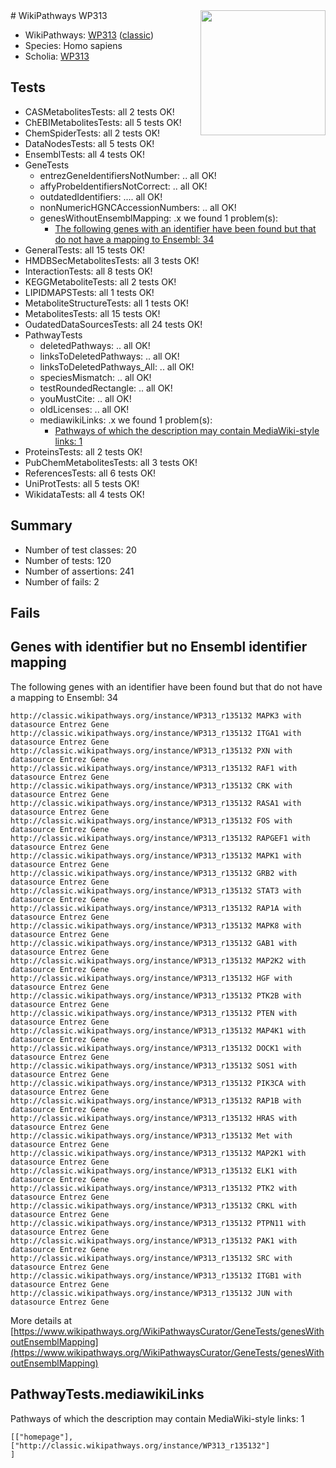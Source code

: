 <img style="float: right; width: 200px" src="https://upload.wikimedia.org/wikipedia/commons/thumb/8/83/Wplogo_with_text_500.png/640px-Wplogo_with_text_500.png" />
# WikiPathways WP313

* WikiPathways: [WP313](https://wikipathways.org/pathways/WP313) ([classic](https://classic.wikipathways.org/instance/WP313))
* Species: Homo sapiens
* Scholia: [WP313](https://scholia.toolforge.org/wikipathways/WP313)
## Tests
* CASMetabolitesTests: all 2 tests OK!
* ChEBIMetabolitesTests: all 5 tests OK!
* ChemSpiderTests: all 2 tests OK!
* DataNodesTests: all 5 tests OK!
* EnsemblTests: all 4 tests OK!
* GeneTests
    * entrezGeneIdentifiersNotNumber: .. all OK!
    * affyProbeIdentifiersNotCorrect: .. all OK!
    * outdatedIdentifiers: .... all OK!
    * nonNumericHGNCAccessionNumbers: .. all OK!
    * genesWithoutEnsemblMapping: .x we found 1 problem(s):
        * [The following genes with an identifier have been found but that do not have a mapping to Ensembl: 34](#c4e5434f)
* GeneralTests: all 15 tests OK!
* HMDBSecMetabolitesTests: all 3 tests OK!
* InteractionTests: all 8 tests OK!
* KEGGMetaboliteTests: all 2 tests OK!
* LIPIDMAPSTests: all 1 tests OK!
* MetaboliteStructureTests: all 1 tests OK!
* MetabolitesTests: all 15 tests OK!
* OudatedDataSourcesTests: all 24 tests OK!
* PathwayTests
    * deletedPathways: .. all OK!
    * linksToDeletedPathways: .. all OK!
    * linksToDeletedPathways_All: .. all OK!
    * speciesMismatch: .. all OK!
    * testRoundedRectangle: .. all OK!
    * youMustCite: .. all OK!
    * oldLicenses: .. all OK!
    * mediawikiLinks: .x we found 1 problem(s):
        * [Pathways of which the description may contain MediaWiki-style links: 1](#da69cf45)
* ProteinsTests: all 2 tests OK!
* PubChemMetabolitesTests: all 3 tests OK!
* ReferencesTests: all 6 tests OK!
* UniProtTests: all 5 tests OK!
* WikidataTests: all 4 tests OK!


## Summary

* Number of test classes: 20
* Number of tests: 120
* Number of assertions: 241
* Number of fails: 2

## Fails

<a name="c4e5434f" />

## Genes with identifier but no Ensembl identifier mapping

The following genes with an identifier have been found but that do not have a mapping to Ensembl: 34
```
http://classic.wikipathways.org/instance/WP313_r135132 MAPK3 with datasource Entrez Gene
http://classic.wikipathways.org/instance/WP313_r135132 ITGA1 with datasource Entrez Gene
http://classic.wikipathways.org/instance/WP313_r135132 PXN with datasource Entrez Gene
http://classic.wikipathways.org/instance/WP313_r135132 RAF1 with datasource Entrez Gene
http://classic.wikipathways.org/instance/WP313_r135132 CRK with datasource Entrez Gene
http://classic.wikipathways.org/instance/WP313_r135132 RASA1 with datasource Entrez Gene
http://classic.wikipathways.org/instance/WP313_r135132 FOS with datasource Entrez Gene
http://classic.wikipathways.org/instance/WP313_r135132 RAPGEF1 with datasource Entrez Gene
http://classic.wikipathways.org/instance/WP313_r135132 MAPK1 with datasource Entrez Gene
http://classic.wikipathways.org/instance/WP313_r135132 GRB2 with datasource Entrez Gene
http://classic.wikipathways.org/instance/WP313_r135132 STAT3 with datasource Entrez Gene
http://classic.wikipathways.org/instance/WP313_r135132 RAP1A with datasource Entrez Gene
http://classic.wikipathways.org/instance/WP313_r135132 MAPK8 with datasource Entrez Gene
http://classic.wikipathways.org/instance/WP313_r135132 GAB1 with datasource Entrez Gene
http://classic.wikipathways.org/instance/WP313_r135132 MAP2K2 with datasource Entrez Gene
http://classic.wikipathways.org/instance/WP313_r135132 HGF with datasource Entrez Gene
http://classic.wikipathways.org/instance/WP313_r135132 PTK2B with datasource Entrez Gene
http://classic.wikipathways.org/instance/WP313_r135132 PTEN with datasource Entrez Gene
http://classic.wikipathways.org/instance/WP313_r135132 MAP4K1 with datasource Entrez Gene
http://classic.wikipathways.org/instance/WP313_r135132 DOCK1 with datasource Entrez Gene
http://classic.wikipathways.org/instance/WP313_r135132 SOS1 with datasource Entrez Gene
http://classic.wikipathways.org/instance/WP313_r135132 PIK3CA with datasource Entrez Gene
http://classic.wikipathways.org/instance/WP313_r135132 RAP1B with datasource Entrez Gene
http://classic.wikipathways.org/instance/WP313_r135132 HRAS with datasource Entrez Gene
http://classic.wikipathways.org/instance/WP313_r135132 Met with datasource Entrez Gene
http://classic.wikipathways.org/instance/WP313_r135132 MAP2K1 with datasource Entrez Gene
http://classic.wikipathways.org/instance/WP313_r135132 ELK1 with datasource Entrez Gene
http://classic.wikipathways.org/instance/WP313_r135132 PTK2 with datasource Entrez Gene
http://classic.wikipathways.org/instance/WP313_r135132 CRKL with datasource Entrez Gene
http://classic.wikipathways.org/instance/WP313_r135132 PTPN11 with datasource Entrez Gene
http://classic.wikipathways.org/instance/WP313_r135132 PAK1 with datasource Entrez Gene
http://classic.wikipathways.org/instance/WP313_r135132 SRC with datasource Entrez Gene
http://classic.wikipathways.org/instance/WP313_r135132 ITGB1 with datasource Entrez Gene
http://classic.wikipathways.org/instance/WP313_r135132 JUN with datasource Entrez Gene
```

More details at [https://www.wikipathways.org/WikiPathwaysCurator/GeneTests/genesWithoutEnsemblMapping](https://www.wikipathways.org/WikiPathwaysCurator/GeneTests/genesWithoutEnsemblMapping)

<a name="da69cf45" />

## PathwayTests.mediawikiLinks

Pathways of which the description may contain MediaWiki-style links: 1
```
[["homepage"],
["http://classic.wikipathways.org/instance/WP313_r135132"]
]
```

